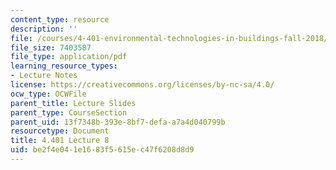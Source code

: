 ```yaml
---
content_type: resource
description: ''
file: /courses/4-401-environmental-technologies-in-buildings-fall-2018/be2f4e041e1683f5615ec47f6208d8d9_MIT4_401F18_lec8.pdf
file_size: 7403587
file_type: application/pdf
learning_resource_types:
- Lecture Notes
license: https://creativecommons.org/licenses/by-nc-sa/4.0/
ocw_type: OCWFile
parent_title: Lecture Slides
parent_type: CourseSection
parent_uid: 13f7348b-393e-8bf7-defa-a7a4d040799b
resourcetype: Document
title: 4.401 Lecture 8
uid: be2f4e04-1e16-83f5-615e-c47f6208d8d9
---
```

